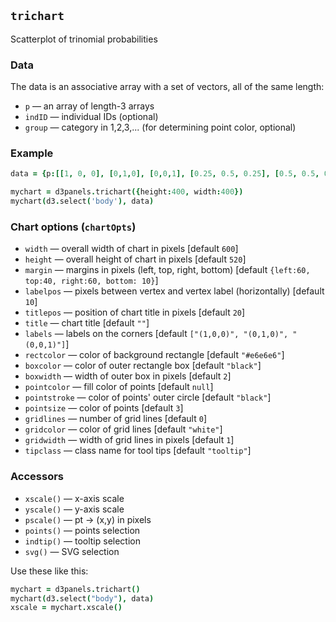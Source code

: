 ## `trichart`

Scatterplot of trinomial probabilities

### Data

The data is an associative array with a set of vectors, all of the same length:
- `p` &mdash; an array of length-3 arrays
- `indID` &mdash; individual IDs (optional)
- `group` &mdash; category in 1,2,3,... (for determining point color, optional)

### Example

```coffeescript
data = {p:[[1, 0, 0], [0,1,0], [0,0,1], [0.25, 0.5, 0.25], [0.5, 0.5, 0], [0.5, 0, 0.5], [0, 0.5, 0.5]]}

mychart = d3panels.trichart({height:400, width:400})
mychart(d3.select('body'), data)
```

### Chart options (`chartOpts`)

- `width` &mdash; overall width of chart in pixels \[default `600`\]
- `height` &mdash; overall height of chart in pixels \[default `520`\]
- `margin` &mdash; margins in pixels (left, top, right, bottom) \[default `{left:60, top:40, right:60, bottom: 10}`\]
- `labelpos` &mdash; pixels between vertex and vertex label (horizontally) \[default `10`\]
- `titlepos` &mdash; position of chart title in pixels \[default `20`\]
- `title` &mdash; chart title \[default `""`\]
- `labels` &mdash; labels on the corners \[default `["(1,0,0)", "(0,1,0)", "(0,0,1)"]`\]
- `rectcolor` &mdash; color of background rectangle \[default `"#e6e6e6"`\]
- `boxcolor` &mdash; color of outer rectangle box \[default `"black"`\]
- `boxwidth` &mdash; width of outer box in pixels \[default `2`\]
- `pointcolor` &mdash; fill color of points \[default `null`\]
- `pointstroke` &mdash; color of points' outer circle \[default `"black"`\]
- `pointsize` &mdash; color of points \[default `3`\]
- `gridlines` &mdash; number of grid lines \[default `0`\]
- `gridcolor` &mdash; color of grid lines \[default `"white"`\]
- `gridwidth` &mdash; width of grid lines in pixels \[default `1`\]
- `tipclass` &mdash; class name for tool tips \[default `"tooltip"`\]


### Accessors

- `xscale()` &mdash; x-axis scale
- `yscale()` &mdash; y-axis scale
- `pscale()` &mdash; pt -> (x,y) in pixels
- `points()` &mdash; points selection
- `indtip()` &mdash; tooltip selection
- `svg()` &mdash; SVG selection

Use these like this:

```coffeescript
mychart = d3panels.trichart()
mychart(d3.select("body"), data)
xscale = mychart.xscale()
```

